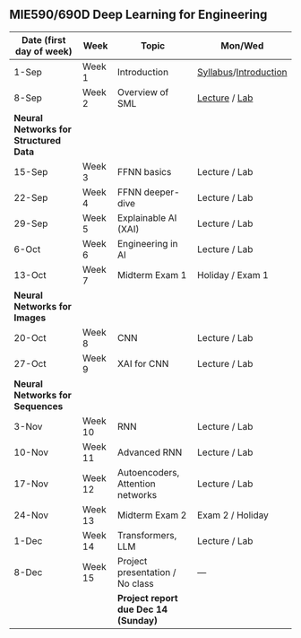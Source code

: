 ## MIE590/690D Deep Learning for Engineering     



| Date (first day of week)   | Week   | Topic                               | Mon/Wed                                   |
|---------|--------|-------------------------------------|-------------------------------------------|
| 1-Sep   | Week 1 | Introduction                        | [Syllabus](0_Syllabus.md)/[Introduction](https://github.com/chaitragopalappa/MIE590-690D/blob/main/0_Syllabus_and_Introduction.ipynb)                                         |
| 8-Sep   | Week 2 | Overview of SML                     | [Lecture](https://github.com/chaitragopalappa/MIE590-690D/blob/main/1_Lecture_Fundamentals_of_AI_ML.ipynb) / [Lab](https://github.com/chaitragopalappa/MIE590-690D/blob/main/1_Lab_StatisticalML.ipynb)                             |
| **Neural Networks for Structured Data** |        |                                     |                                           |
| 15-Sep  | Week 3 | FFNN basics                         | Lecture / Lab                             |
| 22-Sep  | Week 4 | FFNN deeper-dive                    | Lecture / Lab                             |
| 29-Sep  | Week 5 | Explainable AI (XAI)                | Lecture / Lab                             |
| 6-Oct   | Week 6 | Engineering in AI                   | Lecture / Lab                             |
| 13-Oct  | Week 7 | Midterm Exam 1                      | Holiday / Exam 1                          |
| **Neural Networks for Images** |        |                                     |                                           |
| 20-Oct  | Week 8 | CNN                                 | Lecture / Lab                             |
| 27-Oct  | Week 9 | XAI for CNN                         | Lecture / Lab|
| **Neural Networks for Sequences** |        |                              |                                           |
| 3-Nov   | Week 10| RNN                                 | Lecture / Lab                             |
| 10-Nov  | Week 11| Advanced RNN                        | Lecture / Lab                             |
| 17-Nov  | Week 12| Autoencoders, Attention networks    | Lecture / Lab                             |
| 24-Nov  | Week 13| Midterm Exam 2                      | Exam 2 / Holiday                          |
| 1-Dec   | Week 14| Transformers, LLM                   | Lecture / Lab                             |
| 8-Dec   | Week 15| Project presentation / No class     | —                                         |
|         |        | **Project report due Dec 14 (Sunday)** |                                           |
